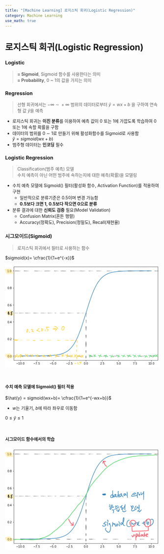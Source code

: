 ```yaml
---
title: "[Machine Learning] 로지스틱 회귀(Logistic Regression)"
category: Machine Learning
use_math: true
---
```


# 로지스틱 회귀(Logistic Regression)

### Logistic
> **= Sigmoid**, Sigmoid 함수를 사용한다는 의미 <br>
> **= Probability**, 0 ~ 1의 값을 가지는 의미 

### Regression
> 선형 회귀에서는 $- \infty \ \sim \ + \infty$ 범위의 데이터로부터 $\hat{y} = wx + b$ 을 구하여 연속형 값 $\hat{y}$을 예측  

- 로지스틱 회귀는 **이진 분류**를 이용하여 예측 값이 0 또는 1에 가깝도록 학습하여 0 또는 1에 속할 확률을 구함
- 데이터의 범위를 $0\ \sim\ 1$로 만들기 위해 활성화함수를 Sigmoid로 사용함<br>$\hat{y} = sigmoid(wx+b)$
- 범주형 데이터는 **인코딩** 필수

### Logistic Regression
> Classification(범주 예측) 모델<br>
> 수치 예측이 아닌 어떤 범주에 속하는지에 대한 예측(확률)을 모델링

- 수치 예측 모델에 Sigmoid() 필터(활성화 함수, Activation Function)를 적용하여 구현
    - 일반적으로 분류기준은 0.5이며 변경 가능함
    - **0.5보다 크면 1, 0.5보다 작으면 0으로 분류**
- 분류 결과에 대한 **신뢰도 검증** 필요(Model Validation)
    - Confusion Matrix(혼돈 행렬)
    - Accuracy(정확도), Precision(정밀도), Recall(재현율)

### 시그모이드(Sigmoid)
> 로지스틱 회귀에서 필터로 사용하는 함수

$sigmoid(x)= \cfrac{1}{1+e^{-x}}$

![](/assets/images/posts/ml/sigmoid.png)

<br>

#### 수치 예측 모델에 Sigmoid() 필터 적용

$\hat{y} = sigmoid(wx+b)= \cfrac{1}{1+e^{-wx+b}}$
- $w$는 기울기, $b$에 따라 좌우로 이동함

$0 \le \hat{y} \le 1$

<br>

#### 시그모이드 함수에서의 학습

![](/assets/images/posts/ml/sigmoid_learn.png)
